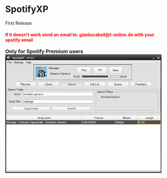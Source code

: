 SpotifyXP
===============

First Release

<h4 style="color:red">If it doesn't work send an email to: gianlucabeil@t-online.de with your spotify email</h4>

<h3 style="display:inline">Only for Spotify Premium users
<br>

<img src="SpotifyXPShow.PNG" width="500" >
